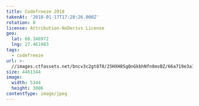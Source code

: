 ```yaml
---
title: Codefreeze 2018
takenAt: '2018-01-17T17:28:26.000Z'
rotation: 0
license: Attribution-NoDerivs License
geo:
  lat: 68.346972
  lng: 27.461983
tags:
  - codefreeze
url: >-
  //images.ctfassets.net/bncv3c2gt878/25HXH8SgQnGkbhNfn8mvBZ/66a719e3a105b3d1ca73e9503171044c/codefreeze-2018_39091620804_o
size: 4461344
image:
  width: 5344
  height: 3006
contentType: image/jpeg
---
```


